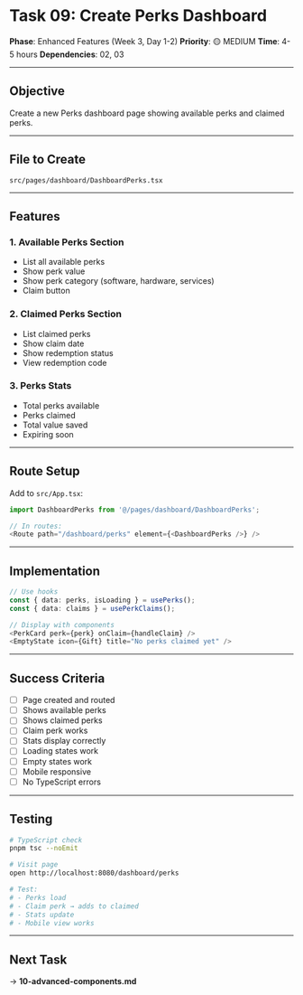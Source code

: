 # Task 09: Create Perks Dashboard

**Phase**: Enhanced Features (Week 3, Day 1-2)
**Priority**: 🟡 MEDIUM
**Time**: 4-5 hours
**Dependencies**: 02, 03

---

## Objective

Create a new Perks dashboard page showing available perks and claimed perks.

---

## File to Create

`src/pages/dashboard/DashboardPerks.tsx`

---

## Features

### 1. Available Perks Section
- List all available perks
- Show perk value
- Show perk category (software, hardware, services)
- Claim button

### 2. Claimed Perks Section
- List claimed perks
- Show claim date
- Show redemption status
- View redemption code

### 3. Perks Stats
- Total perks available
- Perks claimed
- Total value saved
- Expiring soon

---

## Route Setup

Add to `src/App.tsx`:

```typescript
import DashboardPerks from '@/pages/dashboard/DashboardPerks';

// In routes:
<Route path="/dashboard/perks" element={<DashboardPerks />} />
```

---

## Implementation

```typescript
// Use hooks
const { data: perks, isLoading } = usePerks();
const { data: claims } = usePerkClaims();

// Display with components
<PerkCard perk={perk} onClaim={handleClaim} />
<EmptyState icon={Gift} title="No perks claimed yet" />
```

---

## Success Criteria

- [ ] Page created and routed
- [ ] Shows available perks
- [ ] Shows claimed perks
- [ ] Claim perk works
- [ ] Stats display correctly
- [ ] Loading states work
- [ ] Empty states work
- [ ] Mobile responsive
- [ ] No TypeScript errors

---

## Testing

```bash
# TypeScript check
pnpm tsc --noEmit

# Visit page
open http://localhost:8080/dashboard/perks

# Test:
# - Perks load
# - Claim perk → adds to claimed
# - Stats update
# - Mobile view works
```

---

## Next Task

→ **10-advanced-components.md**
